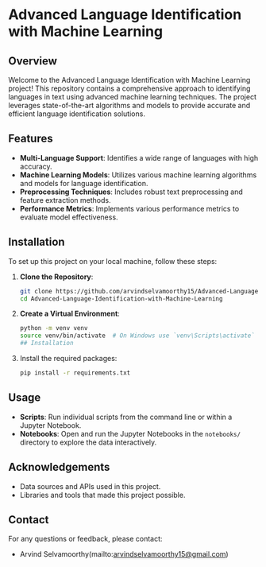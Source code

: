 # Advanced Language Identification with Machine Learning

## Overview

Welcome to the Advanced Language Identification with Machine Learning project! This repository contains a comprehensive approach to identifying languages in text using advanced machine learning techniques. The project leverages state-of-the-art algorithms and models to provide accurate and efficient language identification solutions.

## Features

- **Multi-Language Support**: Identifies a wide range of languages with high accuracy.
- **Machine Learning Models**: Utilizes various machine learning algorithms and models for language identification.
- **Preprocessing Techniques**: Includes robust text preprocessing and feature extraction methods.
- **Performance Metrics**: Implements various performance metrics to evaluate model effectiveness.

## Installation

To set up this project on your local machine, follow these steps:

1. **Clone the Repository**:
   ```bash
   git clone https://github.com/arvindselvamoorthy15/Advanced-Language-Identification-with-Machine-Learning.git
   cd Advanced-Language-Identification-with-Machine-Learning
2. **Create a Virtual Environment**:
   ```bash
   python -m venv venv
   source venv/bin/activate  # On Windows use `venv\Scripts\activate`
   ## Installation
3. Install the required packages:
   ```bash
   pip install -r requirements.txt

## Usage

- **Scripts**: Run individual scripts from the command line or within a Jupyter Notebook.
- **Notebooks**: Open and run the Jupyter Notebooks in the `notebooks/` directory to explore the data interactively.


## Acknowledgements

- Data sources and APIs used in this project.
- Libraries and tools that made this project possible.

## Contact

For any questions or feedback, please contact:
- Arvind Selvamoorthy(mailto:arvindselvamoorthy15@gmail.com)
